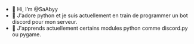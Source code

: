 - 👋 Hi, I’m @SaAbyy
- 👀 J'adore python et je suis actuellement en train de programmer un bot discord pour mon serveur.
- 🌱 J'apprends actuellement certains modules python comme discord.py ou pygame.
 

<!---
SaAbyy/SaAbyy is a ✨ special ✨ repository because its `README.md` (this file) appears on your GitHub profile.
You can click the Preview link to take a look at your changes.
--->
